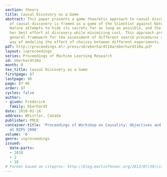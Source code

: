 ```yaml
---
section: theory
title: Causal Discovery as a Game
abstract: This paper presents a game theoretic approach to causal discovery. The problem
  of causal discovery is framed as a game of the Scientist against Nature, in which
  Nature attempts to hide its secrets for as long as possible, and the Scientist makes
  her best effort at discovery while minimizing cost. This approach provides a very
  general framework for the assessment of different search procedures and a principled
  way of modeling the effect of choices between different experiments.
pdf: http://proceedings.mlr.press/v6/eberhardt10a/eberhardt10a.pdf
layout: inproceedings
series: Proceedings of Machine Learning Research
id: eberhardt10a
month: 0
tex_title: Causal Discovery as a Game
firstpage: 87
lastpage: 96
page: 87-96
order: 87
cycles: false
author:
- given: Frederick
  family: Eberhardt
date: 2010-02-18
address: Whistler, Canada
publisher: PMLR
container-title: 'Proceedings of Workshop on Causality: Objectives and Assessment
  at NIPS 2008'
volume: '6'
genre: inproceedings
issued:
  date-parts:
  - 2010
  - 2
  - 18
# Format based on citeproc: http://blog.martinfenner.org/2013/07/30/citeproc-yaml-for-bibliographies/
---
```

